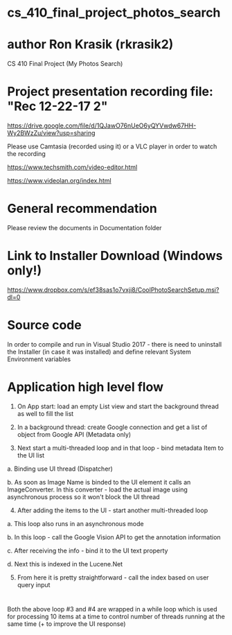 # cs_410_final_project_photos_search
# author Ron Krasik (rkrasik2)
CS 410 Final Project (My Photos Search)

# Project presentation recording file: "Rec 12-22-17 2"
  https://drive.google.com/file/d/1QJawO76nUeO6yQYVwdw67HH-Wy2BWzZu/view?usp=sharing

Please use Camtasia (recorded using it) or a VLC player in order to watch the recording

  https://www.techsmith.com/video-editor.html
  
  https://www.videolan.org/index.html

# General recommendation
  Please review the documents in Documentation folder

# Link to Installer Download (Windows only!)
  https://www.dropbox.com/s/ef38sas1o7vxji8/CoolPhotoSearchSetup.msi?dl=0

# Source code
  In order to compile and run in Visual Studio 2017 - there is need to uninstall the
  Installer (in case it was installed) and define relevant System Environment variables

# Application high level flow

  1) On App start: load an empty List view and start the background thread as well to fill the list

  2) In a background thread: create Google connection and get a list of object from Google API
  (Metadata only)

  3) Next start a multi-threaded loop and in that loop - bind metadata Item to the UI list

  a. Binding use UI thread (Dispatcher)

  b. As soon as Image Name is binded to the UI element it calls an ImageConverter. In this converter - load
  the actual image using asynchronous process so it won't block the UI thread

  4) After adding the items to the UI - start another multi-threaded loop

  a. This loop also runs in an asynchronous mode

  b. In this loop - call the Google Vision API to get the annotation information

  c. After receiving the info - bind it to the UI text property

  d. Next this is indexed in the Lucene.Net

  5) From here it is pretty straightforward - call the index based on user query input

  # 
  Both the above loop #3 and #4 are wrapped in a while loop which is used for processing 10 items at
  a time to control number of threads running at the same time (+ to improve the UI response)
